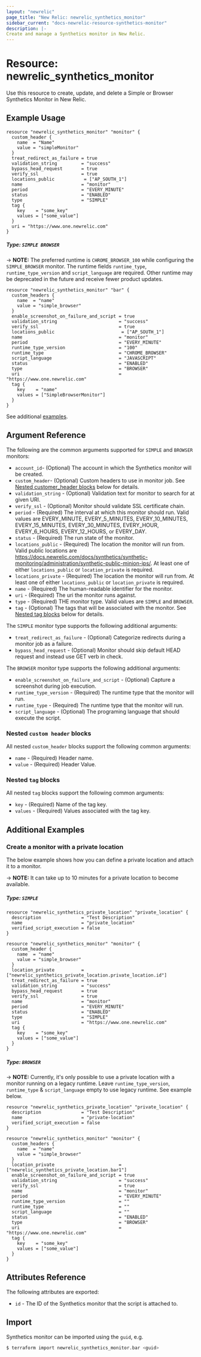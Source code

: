 ```yaml
---
layout: "newrelic"
page_title: "New Relic: newrelic_synthetics_monitor"
sidebar_current: "docs-newrelic-resource-synthetics-monitor"
description: |-
Create and manage a Synthetics monitor in New Relic.
---
```


# Resource: newrelic\_synthetics\_monitor

Use this resource to create, update, and delete a Simple or Browser Synthetics Monitor in New Relic.

## Example Usage
```hcl
resource "newrelic_synthetics_monitor" "monitor" {
  custom_header {
    name  = "Name"
    value = "simpleMonitor"
  }
  treat_redirect_as_failure = true
  validation_string         = "success"
  bypass_head_request       = true
  verify_ssl                = true
  locations_public           = ["AP_SOUTH_1"]
  name                      = "monitor"
  period                    = "EVERY_MINUTE"
  status                    = "ENABLED"
  type                      = "SIMPLE"
  tag {
    key    = "some_key"
    values = ["some_value"]
  }
  uri = "https://www.one.newrelic.com"
}
```
##### Type: `SIMPLE BROWSER`

-> **NOTE:** The preferred runtime is `CHROME_BROWSER_100` while configuring the `SIMPLE_BROWSER` monitor. The runtime fields `runtime_type`, `runtime_type_version` and `script_language` are required. Other runtime may be deprecated in the future and receive fewer product updates.

```hcl
resource "newrelic_synthetics_monitor" "bar" {
  custom_headers {
    name  = "name"
    value = "simple_browser"
  }
  enable_screenshot_on_failure_and_script = true
  validation_string                       = "success"
  verify_ssl                              = true
  locations_public                         = ["AP_SOUTH_1"]
  name                                    = "monitor"
  period                                  = "EVERY_MINUTE"
  runtime_type_version                    = "100"
  runtime_type                            = "CHROME_BROWSER"
  script_language                         = "JAVASCRIPT"
  status                                  = "ENABLED"
  type                                    = "BROWSER"
  uri                                     = "https://www.one.newrelic.com"
  tag {
    key    = "name"
    values = ["SimpleBrowserMonitor"]
  }
}
```
See additional [examples](#additional-examples).

## Argument Reference

The following are the common arguments supported for `SIMPLE` and `BROWSER` monitors:

* `account_id`- (Optional) The account in which the Synthetics monitor will be created.
* `custom_header`- (Optional) Custom headers to use in monitor job. See [Nested customer_header blocks](#nested-custom-header-blocks) below for details.
* `validation_string` - (Optional) Validation text for monitor to search for at given URI.
* `verify_ssl` - (Optional) Monitor should validate SSL certificate chain.
* `period` - (Required) The interval at which this monitor should run. Valid values are EVERY_MINUTE, EVERY_5_MINUTES, EVERY_10_MINUTES, EVERY_15_MINUTES, EVERY_30_MINUTES, EVERY_HOUR, EVERY_6_HOURS, EVERY_12_HOURS, or EVERY_DAY.
* `status` - (Required) The run state of the monitor.
* `locations_public` - (Required) The location the monitor will run from. Valid public locations are https://docs.newrelic.com/docs/synthetics/synthetic-monitoring/administration/synthetic-public-minion-ips/. At least one of either `locations_public` or `location_private` is required.
* `locations_private` - (Required) The location the monitor will run from. At least one of either `locations_public` or `location_private` is required.
* `name` - (Required) The human-readable identifier for the monitor.
* `uri` - (Required) The uri the monitor runs against.
* `type` - (Required) THE monitor type. Valid values are `SIMPLE` and `BROWSER`.
* `tag` - (Optional) The tags that will be associated with the monitor. See [Nested tag blocks](#nested-tag-blocks) below for details.

The `SIMPLE` monitor type supports the following additional arguments:

* `treat_redirect_as_failure` - (Optional) Categorize redirects during a monitor job as a failure.
* `bypass_head_request` - (Optional) Monitor should skip default HEAD request and instead use GET verb in check.

The `BROWSER` monitor type supports the following additional arguments:

* `enable_screenshot_on_failure_and_script` - (Optional) Capture a screenshot during job execution.
* `runtime_type_version` - (Required) The runtime type that the monitor will run.
* `runtime_type` - (Required) The runtime type that the monitor will run.
* `script_language` - (Optional) The programing language that should execute the script.

### Nested `custom header` blocks

All nested `custom_header` blocks support the following common arguments:

* `name` - (Required) Header name.
* `value` - (Required) Header Value.

### Nested `tag` blocks

All nested `tag` blocks support the following common arguments:

* `key` - (Required) Name of the tag key.
* `values` - (Required) Values associated with the tag key.

## Additional Examples

### Create a monitor with a private location

The below example shows how you can define a private location and attach it to a monitor.

-> **NOTE:** It can take up to 10 minutes for a private location to become available.

##### Type: `SIMPLE`

```hcl
resource "newrelic_synthetics_private_location" "private_location" {
  description               = "Test Description"
  name                      = "private_location"
  verified_script_execution = false
}

resource "newrelic_synthetics_monitor" "monitor" {
  custom_header {
    name  = "name"
    value = "simple_browser"
  }
  location_private          = ["newrelic_synthetics_private_location.private_location.id"]
  treat_redirect_as_failure = true
  validation_string         = "success"
  bypass_head_request       = true
  verify_ssl                = true
  name                      = "monitor"
  period                    = "EVERY_MINUTE"
  status                    = "ENABLED"
  type                      = "SIMPLE"
  uri                       = "https://www.one.newrelic.com"
  tag {
    key    = "some_key"
    values = ["some_value"]
  }
}
```
##### Type: `BROWSER`

-> **NOTE:** Currently, it's only possible to use a private location with a monitor running on a legacy runtime. Leave `runtime_type_version`, `runtime_type` & `script_language` empty to use legacy runtime. See example below.

```hcl
resource "newrelic_synthetics_private_location" "private_location" {
  description               = "Test Description"
  name                      = "private-location"
  verified_script_execution = false
}

resource "newrelic_synthetics_monitor" "monitor" {
  custom_headers {
    name  = "name"
    value = "simple_browser"
  }
  location_private                        = ["newrelic_synthetics_private_location.bar1"]
  enable_screenshot_on_failure_and_script = true
  validation_string                       = "success"
  verify_ssl                              = true
  name                                    = "monitor"
  period                                  = "EVERY_MINUTE"
  runtime_type_version                    = ""
  runtime_type                            = ""
  script_language                         = ""
  status                                  = "ENABLED"
  type                                    = "BROWSER"
  uri                                     = "https://www.one.newrelic.com"
  tag {
    key    = "some_key"
    values = ["some_value"]
  }
}

```

## Attributes Reference

The following attributes are exported:

* `id` - The ID of the Synthetics monitor that the script is attached to.

## Import

Synthetics monitor can be imported using the `guid`, e.g.

```bash
$ terraform import newrelic_synthetics_monitor.bar <guid>
```